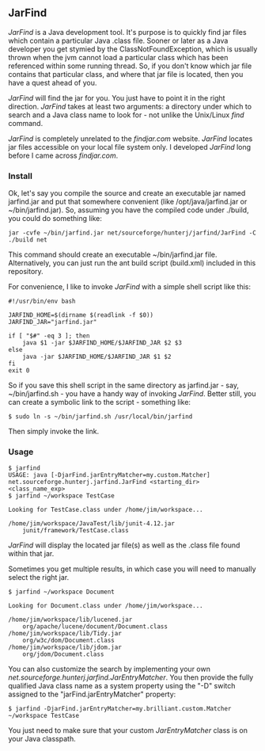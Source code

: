## JarFind
*JarFind* is a Java development tool. It's purpose is to quickly find jar files which contain a particular Java .class file. Sooner or later as a Java developer you get stymied by the ClassNotFoundException, which is usually thrown when the jvm cannot load a particular class which has been referenced within some running thread. So, if you don't know which jar file contains that particular class, and where that jar file is located, then you have a quest ahead of you.

*JarFind* will find the jar for you. You just have to point it in the right direction. *JarFind* takes at least two arguments: a directory under which to search and a Java class name to look for - not unlike the Unix/Linux *find* command.

*JarFind* is completely unrelated to the *findjar.com* website. *JarFind* locates jar files accessible on your local file system only. I developed *JarFind* long before I came across *findjar.com*.

### Install
Ok, let's say you compile the source and create an executable jar named jarfind.jar and put that somewhere convenient (like /opt/java/jarfind.jar or ~/bin/jarfind.jar). So, assuming you have the compiled code under ./build, you could do something like:

    jar -cvfe ~/bin/jarfind.jar net/sourceforge/hunterj/jarfind/JarFind -C ./build net

This command should create an executable ~/bin/jarfind.jar file. Alternatively, you can just run the ant build script (build.xml) included in this repository.

For convenience, I like to invoke *JarFind* with a simple shell script like this:

    #!/usr/bin/env bash

    JARFIND_HOME=$(dirname $(readlink -f $0))
    JARFIND_JAR="jarfind.jar"

    if [ "$#" -eq 3 ]; then
        java $1 -jar $JARFIND_HOME/$JARFIND_JAR $2 $3
    else
        java -jar $JARFIND_HOME/$JARFIND_JAR $1 $2
    fi
    exit 0

So if you save this shell script in the same directory as jarfind.jar - say, ~/bin/jarfind.sh - you have a handy way of invoking *JarFind*. Better still, you can create a symbolic link to the script - something like:

    $ sudo ln -s ~/bin/jarfind.sh /usr/local/bin/jarfind

Then simply invoke the link.

### Usage

    $ jarfind
    USAGE: java [-DjarFind.jarEntryMatcher=my.custom.Matcher] net.sourceforge.hunterj.jarfind.JarFind <starting_dir>  <class_name_exp>
    $ jarfind ~/workspace TestCase

    Looking for TestCase.class under /home/jim/workspace...

    /home/jim/workspace/JavaTest/lib/junit-4.12.jar
    	junit/framework/TestCase.class

*JarFind* will display the located jar file(s) as well as the .class file found within that jar.

Sometimes you get multiple results, in which case you will need to manually select the right jar.

    $ jarfind ~/workspace Document

    Looking for Document.class under /home/jim/workspace...

    /home/jim/workspace/lib/lucened.jar
    	org/apache/lucene/document/Document.class
    /home/jim/workspace/lib/Tidy.jar
    	org/w3c/dom/Document.class
    /home/jim/workspace/lib/jdom.jar
    	org/jdom/Document.class


You can also customize the search by implementing your own *net.sourceforge.hunterj.jarfind.JarEntryMatcher*. You then provide the fully qualified Java class name as a system property using the "-D" switch assigned to the "jarFind.jarEntryMatcher" property:


    $ jarfind -DjarFind.jarEntryMatcher=my.brilliant.custom.Matcher ~/workspace TestCase

You just need to make sure that your custom *JarEntryMatcher* class is on your Java classpath.
